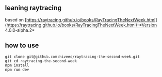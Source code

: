 ## leaning raytracing

based on [https://raytracing.github.io/books/RayTracingTheNextWeek.html](https://raytracing.github.io/books/RayTracingTheNextWeek.html)-*Version 4.0.0-alpha.2*



## how to use

```
git clone git@github.com:hiveec/raytracing-the-second-week.git
git cd raytracing-the-second-week
npm install 
npm run dev
```

